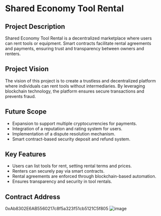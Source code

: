 # Shared Economy Tool Rental

## Project Description
Shared Economy Tool Rental is a decentralized marketplace where users can rent tools or equipment. Smart contracts facilitate rental agreements and payments, ensuring trust and transparency between owners and renters.

## Project Vision
The vision of this project is to create a trustless and decentralized platform where individuals can rent tools without intermediaries. By leveraging blockchain technology, the platform ensures secure transactions and prevents fraud.

## Future Scope
- Expansion to support multiple cryptocurrencies for payments.
- Integration of a reputation and rating system for users.
- Implementation of a dispute resolution mechanism.
- Smart contract-based security deposit and refund system.

## Key Features
- Users can list tools for rent, setting rental terms and prices.
- Renters can securely pay via smart contracts.
- Rental agreements are enforced through blockchain-based automation.
- Ensures transparency and security in tool rentals.

## Contract Address
0xAb8302E6AB5560217c8f5a323f51cb5121C5f805
![image](https://github.com/user-attachments/assets/bfab6da3-2641-47f9-a40e-4c5d419ec58a)
